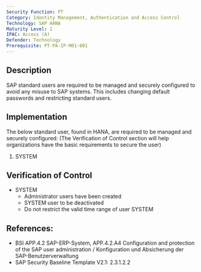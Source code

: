 ```yaml
---
Security Function: PT
Category: Identity Management, Authentication and Access Control
Technology: SAP HANA
Maturity Level: 1
IPAC: Access (A)
Defender: Technology
Prerequisite: PT-PA-IP-M01-001
---
```


## Description

SAP standard users are required to be managed and securely configured to avoid any misuse to SAP systems. This includes changing default passwords and restricting standard users.

## Implementation

The below standard user, found in HANA, are required to be managed and securely configured: (The Verification of Control section will help organizations have the basic requirements to secure the user)
1. SYSTEM


## Verification of Control

- SYSTEM
  - Administrator users have been created
  - SYSTEM user to be deactivated
  - Do not restrict the valid time range of user SYSTEM

## References:
- BSI APP.4.2 SAP-ERP-System, APP.4.2.A4 Configuration and protection of the SAP user administration / Konfiguration und Absicherung der SAP-Benutzerverwaltung
- SAP Security Baseline Template V2.1: 2.3.1.2.2
